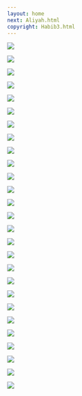 ```yaml
---
layout: home
next: Aliyah.html
copyright: Habib3.html
---
```


[![](https://moses.lamourism.com/mossad/math-pyramids.png)](https://www.youtube.com/watch?v=bEJBoyXcj9U&t=6s)

[![](https://moses.lamourism.com/mossad/pyramids.jpg)](https://youtu.be/H0lbHMlM0CU?t=18)

[![](https://moses.lamourism.com/mossad/follow-the-white-rabbit.jpg)](https://youtu.be/9enP5t05wFU?t=12)

[![](https://moses.lamourism.com/mossad/masada.jpg?debug=synagogue)](https://www.youtube.com/watch?v=aqHdJd39zpQ&t=15s)

[![](https://moses.lamourism.com/masada/mossad.jpg)](https://www.youtube.com/watch?v=0Ed1tweaOJA)

[![](https://moses.lamourism.com/masada/synagogue.jpg)](https://youtu.be/MN1M8LUQF_c?t=24)

[![](https://moses.lamourism.com/mossad/baby.jpg)](https://youtu.be/8mjE2SnIPH8?t=5)

[![](https://moses.lamourism.com/mossad/scheherazade.jpg)](https://bucha.lamourism.com/Dubai.html)

[![](https://moses.lamourism.com/mossad/triomphe.jpg)](https://bucha.lamourism.com/Dubai2.html)

[![](https://moses.lamourism.com/mossad/liberty.jpg)](https://bucha.lamourism.com/Dubai.html)

[![](https://moses.lamourism.com/mossad/dreidel.jpg)](https://youtu.be/_7LPgWp-zkk?t=17)

[![](https://moses.lamourism.com/mossad/shabbat-cafe.jpg)](https://www.youtube.com/watch?v=4z_Q-X5xmUc&t=15s)

[![](https://moses.lamourism.com/mossad/we-are-not-dead.jpg)](https://www.youtube.com/watch?v=GH4ETdUeg9k)

[![](https://moses.lamourism.com/mossad/tzahal.jpg)](https://www.youtube.com/watch?v=ghb6eDopW8I)

[![](https://moses.lamourism.com/mossad/pope.jpg)](https://www.youtube.com/watch?v=pBuptOEL_Rc)

[![](https://moses.lamourism.com/mossad/gaza-tv.jpg)](https://www.youtube.com/watch?v=UVz3xR1X9RU)

[![](https://moses.lamourism.com/mossad/Muhammad.The.Messenger.of.God.jpg)](https://www.youtube.com/watch?v=6zUxsrJqg14)

[![](https://moses.lamourism.com/mossad/crossing-the-red-sea.jpg)](https://www.youtube.com/watch?v=I0cZukTFXNw)

[![](https://perestroika-2.com/images/odoo.jpg)](https://www.youtube.com/watch?v=XFkzRNyygfk)

[![](https://shabbat.lamourism.com/kolobok/%D0%94%D0%B6%D0%B8%D0%BD%D0%B8.jpg)](https://www.youtube.com/watch?v=fHiGbolFFGw)

[![](https://moses.lamourism.com/mossad/discord.jpg)](https://youtu.be/YV78vobCyIo?t=14)

[![](https://moses.lamourism.com/mossad/the-war-is-over-if-you-want-to.jpg)](https://www.youtube.com/watch?v=1RBDIrDWg3A)

[![](https://moses.lamourism.com/mossad/%D0%BB%D1%8F%D0%BF%D0%BE%D1%82%D0%B0.jpg)](https://vimeo.com/858908216)

[![](https://shabbat.lamourism.com/kolobok/Red.jpg)](https://www.youtube.com/watch?v=uJWoy58wsmM&t=5s)

[![](https://shabbat.lamourism.com/kolobok/Namur.jpg)](https://www.youtube.com/watch?v=CCD0KNtFrq0)

[![](https://shabbat.lamourism.com/kolobok/Aubain.jpg)](https://youtu.be/yWr8HQayBUQ?t=7)

[![](https://perestroika-2.com/images/witches.jpg)](https://www.youtube.com/watch?v=e6Po2lDHD1I)
